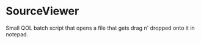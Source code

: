 # SourceViewer
Small QOL batch script that opens a file that gets drag n' dropped onto it in notepad.
